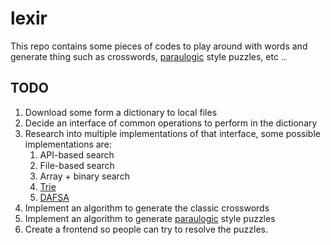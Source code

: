 # lexir

This repo contains some pieces of codes to play around with words and generate thing such as crosswords, [paraulogic](https://www.vilaweb.cat/paraulogic/) style puzzles, etc ..

## TODO

1. Download some form a dictionary to local files
2. Decide an interface of common operations to perform in the dictionary
3. Research into multiple implementations of that interface, some possible implementations are:
   1. API-based search
   2. File-based search
   3. Array + binary search
   4. [Trie](https://es.wikipedia.org/wiki/Trie)
   5. [DAFSA](https://en.wikipedia.org/wiki/Deterministic_acyclic_finite_state_automaton)
4. Implement an algorithm to generate the classic crosswords
5. Implement an algorithm to generate [paraulogic](https://www.vilaweb.cat/paraulogic/) style puzzles
6. Create a frontend so people can try to resolve the puzzles.